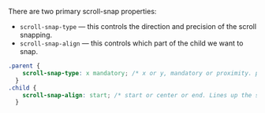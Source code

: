 There are two primary scroll-snap properties:
- `scroll-snap-type` — this controls the direction and precision of the scroll snapping.  
- `scroll-snap-align` — this controls which part of the child we want to snap.
```css
.parent {
    scroll-snap-type: x mandatory; /* x or y, mandatory or proximity. proximity creates a dead zone where it doesn't snap at all */
  }
.child {
    scroll-snap-align: start; /* start or center or end. Lines up the start/center/end of the child and parent. */
  }
```
